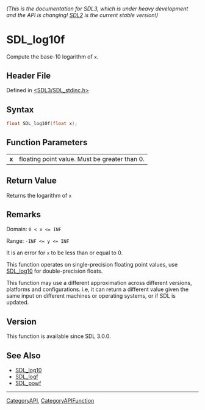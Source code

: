 ###### (This is the documentation for SDL3, which is under heavy development and the API is changing! [SDL2](https://wiki.libsdl.org/SDL2/) is the current stable version!)
# SDL_log10f

Compute the base-10 logarithm of `x`.

## Header File

Defined in [<SDL3/SDL_stdinc.h>](https://github.com/libsdl-org/SDL/blob/main/include/SDL3/SDL_stdinc.h)

## Syntax

```c
float SDL_log10f(float x);

```

## Function Parameters

|           |                                               |
| --------- | --------------------------------------------- |
| **x**     | floating point value. Must be greater than 0. |

## Return Value

Returns the logarithm of `x`

## Remarks

Domain: `0 < x <= INF`

Range: `-INF <= y <= INF`

It is an error for `x` to be less than or equal to 0.

This function operates on single-precision floating point values, use
[SDL_log10](SDL_log10) for double-precision floats.

This function may use a different approximation across different versions,
platforms and configurations. i.e, it can return a different value given
the same input on different machines or operating systems, or if SDL is
updated.

## Version

This function is available since SDL 3.0.0.

## See Also

* [SDL_log10](SDL_log10)
* [SDL_logf](SDL_logf)
* [SDL_powf](SDL_powf)

----
[CategoryAPI](CategoryAPI), [CategoryAPIFunction](CategoryAPIFunction)

